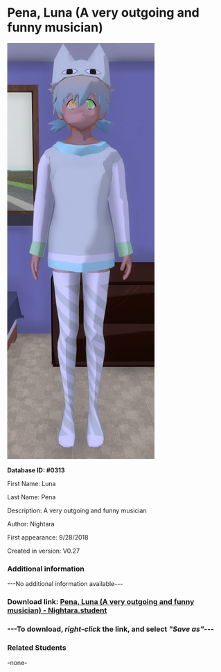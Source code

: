 # Pena, Luna (A very outgoing and funny musician)

<img src="../../Files/Images/Pena, Luna (A very outgoing and funny musician).png" title="Pena, Luna (A very outgoing and funny musician) - Nightara">

**Database ID: #0313**

First Name: Luna

Last Name: Pena

Description: A very outgoing and funny musician

Author: Nightara

First appearance: 9/28/2018

Created in version: V0.27

### Additional information

---No additional information available---

### Download link: <a href="https://raw.githubusercontent.com/Arbiter1223/Daigaku-Gurashi-Custom-Students/master/Files/Student%20Files/Pena%2C%20Luna%20(A%20very%20outgoing%20and%20funny%20musician)%20-%20Nightara.student">Pena, Luna (A very outgoing and funny musician) - Nightara.student</a>

### ---**To download, _right-click_ the link, and select _"Save as"_**---

### Related Students

-none-
